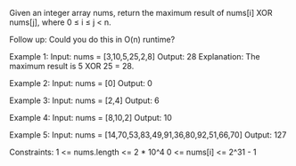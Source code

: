 Given an integer array nums, return the maximum result of nums[i] XOR nums[j], where 0 ≤ i ≤ j < n.

Follow up: Could you do this in O(n) runtime?

Example 1:
Input: nums = [3,10,5,25,2,8]
Output: 28
Explanation: The maximum result is 5 XOR 25 = 28.

Example 2:
Input: nums = [0]
Output: 0

Example 3:
Input: nums = [2,4]
Output: 6

Example 4:
Input: nums = [8,10,2]
Output: 10

Example 5:
Input: nums = [14,70,53,83,49,91,36,80,92,51,66,70]
Output: 127
 

Constraints:
1 <= nums.length <= 2 * 10^4
0 <= nums[i] <= 2^31 - 1
